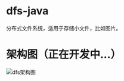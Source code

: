 # dfs-java
分布式文件系统，适用于存储小文件，比如图片。

# 架构图（正在开发中...）

![dfs架构图](https://github.com/wenweihu86/dfs-java/blob/master/docs/dfs-arch.png)

